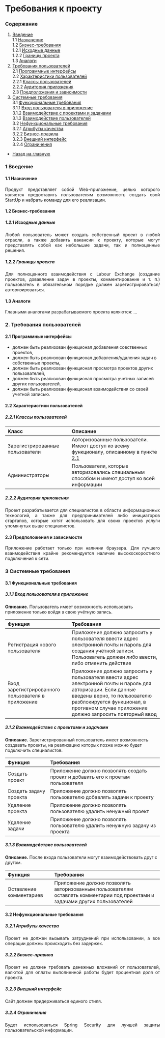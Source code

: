 # Требования к проекту
### Содержание
  1. [Введение](#1) <br>
    1.1 [Назначение](#1.1) <br>
    1.2 [Бизнес-требования](#1.2) <br>
      1.2.1 [Исходные данные](#1.2.1) <br>
      1.2.2 [Границы проекта](#1.2.2) <br>
    1.3 [Аналоги](#1.3) <br>
  2. [Требования пользователей](#2) <br>
    2.1 [Программные интерфейсы](#2.1) <br>
    2.2 [Характеристики пользователей](#2.2) <br>
      2.2.1 [Классы пользователей](#2.2.1) <br>
      2.2.2 [Аудитория приложения](#2.2.2) <br>
    2.3 [Предположения и зависимости](#2.3) <br>
  3. [Системные требования](#3) <br>
    3.1 [Функциональные требования](#3.1) <br>
      3.1.1 [Вход пользователя в приложение](#3.1.1) <br>
      3.1.2 [Взаимодействие с проектами и задачами](#3.1.2) <br>
      3.1.3 [Взаимодействие пользователей](#3.1.3) <br>
    3.2 [Нефункциональные требования](#3.2) <br>
      3.2.1 [Атрибуты качества](#3.2.1) <br>
      3.2.2 [Бизнес-правила](#3.2.2) <br>
      3.2.3 [Внешний интерфейс](#3.2.3) <br>
      3.2.4 [Ограничения](#3.2.4) <br>
  - [Назад на главную](https://github.com/evgenyv13/LaborExchange/blob/master/README.md)

### 1 Введение <a name="1"></a>
#### 1.1 Назначение <a name="1.1"></a>
<p align="justify">Продукт представляет собой Web-приложение, целью которого является предоставить пользователям возможность создать свой StartUp и набрать команду для его реализации.</p>

#### 1.2 Бизнес-требования <a name="1.2"></a>
##### 1.2.1 Исходные данные <a name="1.2.1"></a>
<p align="justify">Любой пользователь может создать собственный проект в любой отрасли, а также добавить вакансии к проекту, которые могут представлять собой как небольшие задачи, так и полноценные решения.</p>

##### 1.2.2 Границы проекта <a name="1.2.2"></a>
<p align="justify">Для полноценного взаимодействия с Labour Exchange (создание проектов, довавление задач в проекты, комментирование и т. п.) пользователь в обязательном порядке должен зарегистрироваться/авторизироваться.</p>

#### 1.3 Аналоги <a name="1.3"></a>
Главными аналогами разрабатываемого проекта являются:
...

### 2. Требования пользователей <a name="2"></a>
#### 2.1 Программные интерфейсы <a name="2.1"></a>
  - должен быть реализован функционал добавления совственных проектов,
  - должен быть реализован функционал добавления/удаления задач в собственные проекты,
  - должен быть реализован функционал просмотра проектов других пользователей,
  - должен быть реализован функционал просмотра учетных записей других пользователей,
  - должен быть реализован функционал взаимодействия со своей учетной записью.

#### 2.2 Характеристики пользователей <a name="2.2"></a>
##### 2.2.1 Классы пользователей <a name="2.2.1"></a>
| Класс | Описание |
|:---|:---|
| Зарегистрированные пользователи | Авторизованные пользователи. Имеют доступ ко всему функционалу, описанному в пункте [2.1](#2.1) |
| Администраторы | Пользователи, которые авторизовались специальным способом и имеют доступ ко всей информации |

##### 2.2.2 Аудитория приложения <a name="2.2.2"></a>
<p align="justify">Проект разрабатывается для специалистов в области информационных технологий, а также для предпринимателей либо инициаторов стартапов, которые хотят использовать для своих проектов услуги упомянутых выше специалистов.</p>

#### 2.3 Предположения и зависимости <a name="2.3"></a>
<p align="justify">Приложение работает только при наличии браузера. Для лучшего взаимодействия крайне рекомендуется наличие высокоскоростного подключения к сети.</p>

### 3 Системные требования <a name="3"></a>
#### 3.1 Функциональные требования <a name="3.1"></a>
##### 3.1.1 Вход пользователя в приложение <a name="3.1.1"></a>
**Описание.** Пользователь имеет возможность использовать приложение только войдя в свою учётную запись.

| Функция | Требования |
|:---|:---|
| Регистрация нового пользователя | Приложение должно запросить у пользователя ввести адрес электронной почты и пароль для создания учётной записи. Пользователь должен либо ввести, либо отменить действие |
| Вход зарегистрированного пользователя в приложение | Приложение должно запросить у пользователя ввести адрес электронной почты и пароль для авторизации. Если данные введены верно, то пользователю разблокируется функционал, в противном случае приложение должно запросить повторный ввод |

##### 3.1.2 Взаимодействие с проектами и задачами <a name="3.1.2"></a>
**Описание.** Зарегистрированный пользователь имеет возможность создавать проекты, на реализацию которых позже можно будет подключить специалистов.

| Функция | Требования |
|:---|:---|
| Создать проект | Приложение должно позволять создать проект и добавить его к проетам пользователя |
| Создать задачу проекта | Приложение должно позволять пользователю добавлять задачи к проекту |
| Удаление проекта | Приложение должно позволять пользователю удалить ненужный проект |
| Удаление задачи | Приложение должно позволять пользователю удалить ненужную задачу из проекта |

##### 3.1.3 Взаимодействие пользователей <a name="3.1.3"></a>
**Описание.** После входа пользователи могут взаимодействовать друг с другом.

| Функция | Требования |
|:---|:---|
| Оставление комментариев | Приложение должно позволять авторизованным пользователям оставлять комментарии под проектами и задачами других пользователей |

#### 3.2 Нефункциональные требования <a name="3.2"></a>
##### 3.2.1 Атрибуты качества <a name="3.2.1"></a>
<p align="justify"> Проект не должен вызывать затруднений при использовании, а все операции должны происходить без задержек. </p>

##### 3.2.2 Бизнес-правила <a name="3.2.2"></a>
<p align="justify"> Проект не должен требовать денежных вложений от пользователей, валютой для оплаты выполненной работы будет процентная доля от проекта. </p>

##### 3.2.3 Внешний интерфейс <a name="3.2.3"></a>
<p align="justify"> Сайт должен придерживаться единого стиля. </p>

##### 3.2.4 Ограничения <a name="3.2.4"></a>
<p align="justify">Будет использоваться Spring Security для лучшей защиты пользовательской информации.</p>
